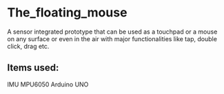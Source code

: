 # The_floating_mouse
A sensor integrated prototype that can be used as a touchpad or a mouse on any surface or even in the air with major functionalities like tap, double click, drag etc.

## Items used:
IMU MPU6050
Arduino UNO
